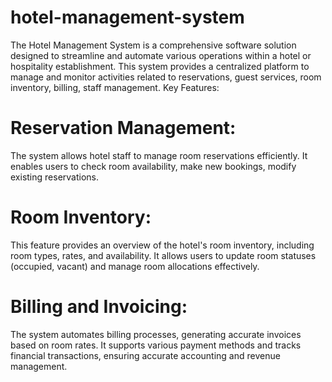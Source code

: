 # hotel-management-system
The Hotel Management System is a comprehensive software solution designed to streamline and automate various operations within a hotel or hospitality establishment. This system provides a centralized platform to manage and monitor activities related to reservations, guest services, room inventory, billing, staff management.
Key Features:

# Reservation Management: 
The system allows hotel staff to manage room reservations efficiently. It enables users to check room availability, make new bookings, modify existing reservations.

# Room Inventory:
This feature provides an overview of the hotel's room inventory, including room types, rates, and availability. It allows users to update room statuses (occupied, vacant) and manage room allocations effectively.

# Billing and Invoicing:
The system automates billing processes, generating accurate invoices based on room rates. It supports various payment methods and tracks financial transactions, ensuring accurate accounting and revenue management.

